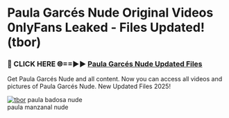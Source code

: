 # Paula Garcés Nude Original Videos 0nlyFans Leaked - Files Updated! (tbor)

<h3>🔴 CLICK HERE 🌐==►► <a href="https://tinyurl.com/5h6xmrr3" rel="nofollow">Paula Garcés Nude Updated Files</a></h3>

Get Paula Garcés Nude and all content. Now you can access all videos and pictures of Paula Garcés Nude. New Updated Files 2025!

[![tbor](https://i.imgur.com/KVD873Z.gif)](https://tinyurl.com/5h6xmrr3)
paula badosa nude<br>
paula manzanal nude